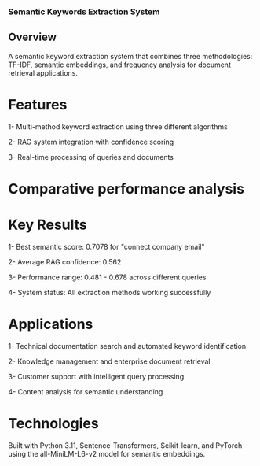 ### Semantic Keywords Extraction System

## Overview
A semantic keyword extraction system that combines three methodologies: TF-IDF, semantic embeddings, and frequency analysis for document retrieval applications.

# Features
1- Multi-method keyword extraction using three different algorithms

2- RAG system integration with confidence scoring

3- Real-time processing of queries and documents

# Comparative performance analysis

# Key Results
1- Best semantic score: 0.7078 for "connect company email"

2- Average RAG confidence: 0.562

3- Performance range: 0.481 - 0.678 across different queries

4- System status: All extraction methods working successfully

# Applications
1- Technical documentation search and automated keyword identification

2- Knowledge management and enterprise document retrieval

3- Customer support with intelligent query processing

4- Content analysis for semantic understanding

# Technologies
Built with Python 3.11, Sentence-Transformers, Scikit-learn, and PyTorch using the all-MiniLM-L6-v2 model for semantic embeddings.

